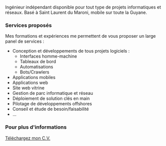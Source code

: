 Ingénieur indépendant disponible pour tout type de projets informatiques et réseaux. 
Basé à Saint Laurent du Maroni, mobile sur toute la Guyane.

### Services proposés

Mes formations et expériences me permettent de vous proposer un large panel de services :

- Conception et développements de tous projets logiciels :
  - Interfaces homme-machine
  - Tableaux de bord
  - Automatisations
  - Bots/Crawlers
- Applications mobiles
- Applications web
- Site web vitrine
- Gestion de parc informatique et réseau
- Déploiement de solution clés en main
- Pilotage de développements offshores
- Conseil et étude de besoin/faisabilité
- ...

### Pour plus d'informations

[Téléchargez mon C.V.](/CV_pape_t.pdf)
